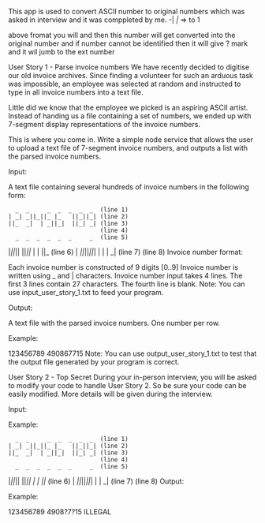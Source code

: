 This app is used to convert ASCII number to original numbers which was asked in interview and it was comppleted by me.
-|
_|_       => to 1

above fromat you will and then this number will get converted into the original number and if number cannot be identified then it will give ? mark and it wil jumb to the ext number 

User Story 1 - Parse invoice numbers
We have recently decided to digitise our old invoice archives. Since finding a volunteer for such an arduous task was impossible, an employee was selected at random and instructed to type in all invoice numbers into a text file.

Little did we know that the employee we picked is an aspiring ASCII artist. Instead of handing us a file containing a set of numbers, we ended up with 7-segment display representations of the invoice numbers.

This is where you come in. Write a simple node service that allows the user to upload a text file of 7-segment invoice numbers, and outputs a list with the parsed invoice numbers.

Input:

A text file containing several hundreds of invoice numbers in the following form:

      _  _     _  _  _  _  _  (line 1)
    | _| _||_||_ |_   ||_||_| (line 2)
    ||_  _|  | _||_|  ||_| _| (line 3)
                              (line 4)
      _  _  _  _  _  _     _  (line 5)
  |_||_|| ||_||_   |  |  ||_  (line 6)
    | _||_||_||_|  |  |  | _| (line 7)
                              (line 8)
Invoice number format:

Each invoice number is constructed of 9 digits [0..9]
Invoice number is written using _ and | characters.
Invoice number input takes 4 lines.
The first 3 lines contain 27 characters.
The fourth line is blank.
Note: You can use input_user_story_1.txt to feed your program.

Output:

A text file with the parsed invoice numbers. One number per row.

Example:

  123456789
  490867715
Note: You can use output_user_story_1.txt to test that the output file generated by your program is correct.

User Story 2 - Top Secret
During your in-person interview, you will be asked to modify your code to handle User Story 2. So be sure your code can be easily modified. More details will be given during the interview.

Input:

Example:


      _  _     _  _  _  _  _  (line 1)
    | _| _||_||_ |_   ||_||_| (line 2)
    ||_  _|  | _||_|  ||_| _| (line 3)
                              (line 4)
      _  _  _  _  _  _     _  (line 5)
  |_||_|| ||_||    |  |  ||_  (line 6)
    | _||_||_||_|  |     | _| (line 7)
                              (line 8)
Output:

Example:


  123456789
  4908?7?15 ILLEGAL
